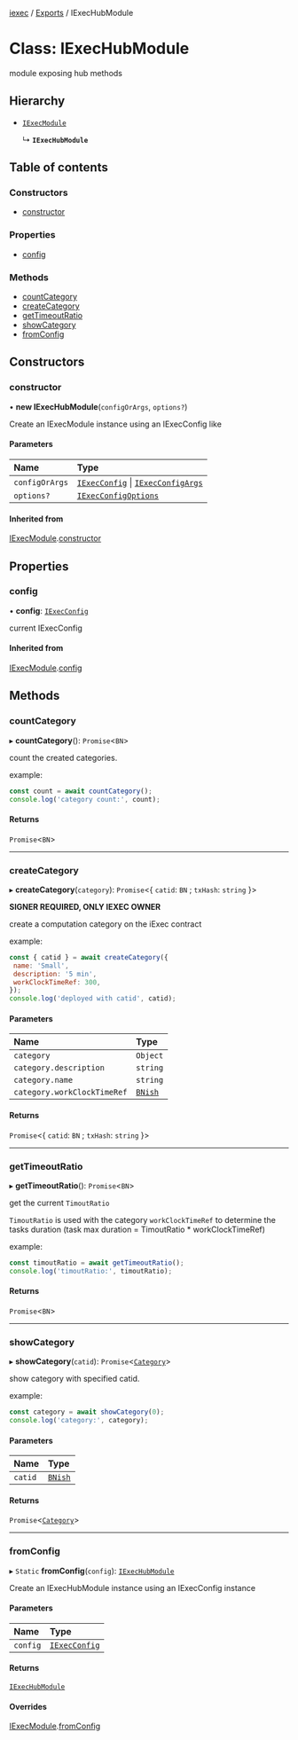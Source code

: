 [iexec](../README.md) / [Exports](../modules.md) / IExecHubModule

# Class: IExecHubModule

module exposing hub methods

## Hierarchy

- [`IExecModule`](IExecModule.md)

  ↳ **`IExecHubModule`**

## Table of contents

### Constructors

- [constructor](IExecHubModule.md#constructor)

### Properties

- [config](IExecHubModule.md#config)

### Methods

- [countCategory](IExecHubModule.md#countcategory)
- [createCategory](IExecHubModule.md#createcategory)
- [getTimeoutRatio](IExecHubModule.md#gettimeoutratio)
- [showCategory](IExecHubModule.md#showcategory)
- [fromConfig](IExecHubModule.md#fromconfig)

## Constructors

### constructor

• **new IExecHubModule**(`configOrArgs`, `options?`)

Create an IExecModule instance using an IExecConfig like

#### Parameters

| Name | Type |
| :------ | :------ |
| `configOrArgs` | [`IExecConfig`](IExecConfig.md) \| [`IExecConfigArgs`](../interfaces/internal_.IExecConfigArgs.md) |
| `options?` | [`IExecConfigOptions`](../interfaces/internal_.IExecConfigOptions.md) |

#### Inherited from

[IExecModule](IExecModule.md).[constructor](IExecModule.md#constructor)

## Properties

### config

• **config**: [`IExecConfig`](IExecConfig.md)

current IExecConfig

#### Inherited from

[IExecModule](IExecModule.md).[config](IExecModule.md#config)

## Methods

### countCategory

▸ **countCategory**(): `Promise`<`BN`\>

count the created categories.

example:
```js
const count = await countCategory();
console.log('category count:', count);
```

#### Returns

`Promise`<`BN`\>

___

### createCategory

▸ **createCategory**(`category`): `Promise`<{ `catid`: `BN` ; `txHash`: `string`  }\>

**SIGNER REQUIRED, ONLY IEXEC OWNER**

create a computation category on the iExec contract

example:
```js
const { catid } = await createCategory({
 name: 'Small',
 description: '5 min',
 workClockTimeRef: 300,
});
console.log('deployed with catid', catid);
```

#### Parameters

| Name | Type |
| :------ | :------ |
| `category` | `Object` |
| `category.description` | `string` |
| `category.name` | `string` |
| `category.workClockTimeRef` | [`BNish`](../modules/internal_.md#bnish) |

#### Returns

`Promise`<{ `catid`: `BN` ; `txHash`: `string`  }\>

___

### getTimeoutRatio

▸ **getTimeoutRatio**(): `Promise`<`BN`\>

get the current `TimoutRatio`

`TimoutRatio` is used with the category `workClockTimeRef` to determine the tasks duration (task max duration = TimoutRatio * workClockTimeRef)

example:
```js
const timoutRatio = await getTimeoutRatio();
console.log('timoutRatio:', timoutRatio);
```

#### Returns

`Promise`<`BN`\>

___

### showCategory

▸ **showCategory**(`catid`): `Promise`<[`Category`](../interfaces/internal_.Category.md)\>

show category with specified catid.

example:
```js
const category = await showCategory(0);
console.log('category:', category);
```

#### Parameters

| Name | Type |
| :------ | :------ |
| `catid` | [`BNish`](../modules/internal_.md#bnish) |

#### Returns

`Promise`<[`Category`](../interfaces/internal_.Category.md)\>

___

### fromConfig

▸ `Static` **fromConfig**(`config`): [`IExecHubModule`](IExecHubModule.md)

Create an IExecHubModule instance using an IExecConfig instance

#### Parameters

| Name | Type |
| :------ | :------ |
| `config` | [`IExecConfig`](IExecConfig.md) |

#### Returns

[`IExecHubModule`](IExecHubModule.md)

#### Overrides

[IExecModule](IExecModule.md).[fromConfig](IExecModule.md#fromconfig)
